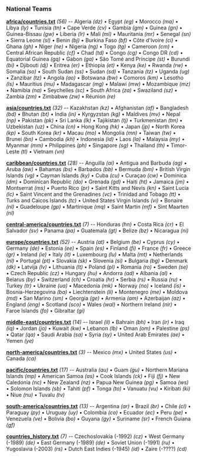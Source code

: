 
### National Teams


**[africa/countries.txt](africa/countries.txt)** _(56)_ --
Algeria _(dz)_ •
Egypt _(eg)_ •
Morocco _(ma)_ •
Libya _(ly)_ •
Tunisia _(tn)_ •
Cape Verde _(cv)_ •
Gambia _(gm)_ •
Guinea _(gn)_ •
Guinea-Bissau _(gw)_ •
Liberia _(lr)_ •
Mali _(ml)_ •
Mauritania _(mr)_ •
Senegal _(sn)_ •
Sierra Leone _(sl)_ •
Benin _(bj)_ •
Burkina Faso _(bf)_ •
Côte d'Ivoire _(ci)_ •
Ghana _(gh)_ •
Niger _(ne)_ •
Nigeria _(ng)_ •
Togo _(tg)_ •
Cameroon _(cm)_ •
Central African Republic _(cf)_ •
Chad _(td)_ •
Congo _(cg)_ •
Congo DR _(cd)_ •
Equatorial Guinea _(gq)_ •
Gabon _(ga)_ •
São Tomé and Príncipe _(st)_ •
Burundi _(bi)_ •
Djibouti _(dj)_ •
Eritrea _(er)_ •
Ethiopia _(et)_ •
Kenya _(ke)_ •
Rwanda _(rw)_ •
Somalia _(so)_ •
South Sudan _(ss)_ •
Sudan _(sd)_ •
Tanzania _(tz)_ •
Uganda _(ug)_ •
Zanzibar _(tz)_ •
Angola _(ao)_ •
Botswana _(bw)_ •
Comoros _(km)_ •
Lesotho _(ls)_ •
Mauritius _(mu)_ •
Madagascar _(mg)_ •
Malawi _(mw)_ •
Mozambique _(mz)_ •
Namibia _(na)_ •
Seychelles _(sc)_ •
South Africa _(za)_ •
Swaziland _(sz)_ •
Zambia _(zm)_ •
Zimbabwe _(zw)_ •
Réunion _(re)_



**[asia/countries.txt](asia/countries.txt)** _(32)_ --
Kazakhstan _(kz)_ •
Afghanistan _(af)_ •
Bangladesh _(bd)_ •
Bhutan _(bt)_ •
India _(in)_ •
Kyrgyzstan _(kg)_ •
Maldives _(mv)_ •
Nepal _(np)_ •
Pakistan _(pk)_ •
Sri Lanka _(lk)_ •
Tajikistan _(tj)_ •
Turkmenistan _(tm)_ •
Uzbekistan _(uz)_ •
China _(cn)_ •
Hong Kong _(hk)_ •
Japan _(jp)_ •
North Korea _(kp)_ •
South Korea _(kr)_ •
Macau _(mo)_ •
Mongolia _(mn)_ •
Taiwan _(tw)_ •
Brunei _(bn)_ •
Cambodia _(kh)_ •
Indonesia _(id)_ •
Laos _(la)_ •
Malaysia _(my)_ •
Myanmar _(mm)_ •
Philippines _(ph)_ •
Singapore _(sg)_ •
Thailand _(th)_ •
Timor-Leste _(tl)_ •
Vietnam _(vn)_



**[caribbean/countries.txt](caribbean/countries.txt)** _(28)_ --
Anguilla _(ai)_ •
Antigua and Barbuda _(ag)_ •
Aruba _(aw)_ •
Bahamas _(bs)_ •
Barbados _(bb)_ •
Bermuda _(bm)_ •
British Virgin Islands _(vg)_ •
Cayman Islands _(ky)_ •
Cuba _(cu)_ •
Curaçao _(cw)_ •
Dominica _(dm)_ •
Dominican Republic _(do)_ •
Grenada _(gd)_ •
Haiti _(ht)_ •
Jamaica _(jm)_ •
Montserrat _(ms)_ •
Puerto Rico _(pr)_ •
Saint Kitts and Nevis _(kn)_ •
Saint Lucia _(lc)_ •
Saint Vincent and the Grenadines _(vc)_ •
Trinidad and Tobago _(tt)_ •
Turks and Caicos Islands _(tc)_ •
United States Virgin Islands _(vi)_ •
Bonaire _(nl)_ •
Guadeloupe _(gp)_ •
Martinique _(mq)_ •
Saint Martin _(mf)_ •
Sint Maarten _(nl)_



**[central-america/countries.txt](central-america/countries.txt)** _(7)_ --
Honduras _(hn)_ •
Costa Rica _(cr)_ •
El Salvador _(sv)_ •
Panama _(pa)_ •
Guatemala _(gt)_ •
Belize _(bz)_ •
Nicaragua _(ni)_



**[europe/countries.txt](europe/countries.txt)** _(52)_ --
Austria _(at)_ •
Belgium _(be)_ •
Cyprus _(cy)_ •
Germany _(de)_ •
Estonia _(ee)_ •
Spain _(es)_ •
Finland _(fi)_ •
France _(fr)_ •
Greece _(gr)_ •
Ireland _(ie)_ •
Italy _(it)_ •
Luxembourg _(lu)_ •
Malta _(mt)_ •
Netherlands _(nl)_ •
Portugal _(pt)_ •
Slovakia _(sk)_ •
Slovenia _(si)_ •
Bulgaria _(bg)_ •
Denmark _(dk)_ •
Latvija _(lv)_ •
Lithuania _(lt)_ •
Poland _(pl)_ •
Romania _(ro)_ •
Sweden _(se)_ •
Czech Republic _(cz)_ •
Hungary _(hu)_ •
Andorra _(ad)_ •
Albania _(al)_ •
Belarus _(by)_ •
Switzerland _(ch)_ •
Croatia _(hr)_ •
Serbia _(rs)_ •
Russia _(ru)_ •
Turkey _(tr)_ •
Ukraine _(ua)_ •
Macedonia _(mk)_ •
Norway _(no)_ •
Iceland _(is)_ •
Bosnia-Herzegovina _(ba)_ •
Liechtenstein _(li)_ •
Montenegro _(me)_ •
Moldova _(md)_ •
San Marino _(sm)_ •
Georgia _(ge)_ •
Armenia _(am)_ •
Azerbaijan _(az)_ •
England _(eng)_ •
Scotland _(sco)_ •
Wales _(wal)_ •
Northern Ireland _(nir)_ •
Faroe Islands _(fo)_ •
Gibraltar _(gi)_



**[middle-east/countries.txt](middle-east/countries.txt)** _(14)_ --
Israel _(il)_ •
Bahrain _(bh)_ •
Iran _(ir)_ •
Iraq _(iq)_ •
Jordan _(jo)_ •
Kuwait _(kw)_ •
Lebanon _(lb)_ •
Oman _(om)_ •
Palestine _(ps)_ •
Qatar _(qa)_ •
Saudi Arabia _(sa)_ •
Syria _(sy)_ •
United Arab Emirates _(ae)_ •
Yemen _(ye)_



**[north-america/countries.txt](north-america/countries.txt)** _(3)_ --
Mexico _(mx)_ •
United States _(us)_ •
Canada _(ca)_



**[pacific/countries.txt](pacific/countries.txt)** _(17)_ --
Australia _(au)_ •
Guam _(gu)_ •
Northern Mariana Islands _(mp)_ •
American Samoa _(as)_ •
Cook Islands _(ck)_ •
Fiji _(fj)_ •
New Caledonia _(nc)_ •
New Zealand _(nz)_ •
Papua New Guinea _(pg)_ •
Samoa _(ws)_ •
Solomon Islands _(sb)_ •
Tahiti _(pf)_ •
Tonga _(to)_ •
Vanuatu _(vu)_ •
Kiribati _(ki)_ •
Niue _(nu)_ •
Tuvalu _(tv)_



**[south-america/countries.txt](south-america/countries.txt)** _(13)_ --
Argentina _(ar)_ •
Brazil _(br)_ •
Chile _(cl)_ •
Paraguay _(py)_ •
Uruguay _(uy)_ •
Colombia _(co)_ •
Ecuador _(ec)_ •
Peru _(pe)_ •
Venezuela _(ve)_ •
Bolivia _(bo)_ •
Guyana _(gy)_ •
Suriname _(sr)_ •
French Guiana _(gf)_



**[countries_history.txt](countries_history.txt)** _(7)_ --
Czechoslovakia (-1992) _(cz)_ •
West Germany (-1989) _(de)_ •
East Germany (-1989) _(de)_ •
Soviet Union (-1991) _(ru)_ •
Yugoslavia (-2003) _(rs)_ •
Dutch East Indies (-1945) _(id)_ •
Zaire (-????) _(cd)_





